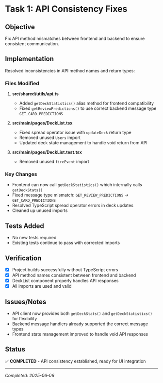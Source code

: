# Task 1: API Consistency Fixes

## Objective
Fix API method mismatches between frontend and backend to ensure consistent communication.

## Implementation
Resolved inconsistencies in API method names and return types:

### Files Modified
1. **src/shared/utils/api.ts**
   - Added `getDeckStatistics()` alias method for frontend compatibility
   - Fixed `getReviewPredictions()` to use correct backend message type `GET_CARD_PREDICTIONS`

2. **src/main/pages/DeckList.tsx**
   - Fixed spread operator issue with `updateDeck` return type
   - Removed unused `Users` import
   - Updated deck state management to handle void return from API

3. **src/main/pages/DeckList.test.tsx**
   - Removed unused `fireEvent` import

### Key Changes
- Frontend can now call `getDeckStatistics()` which internally calls `getDeckStats()`
- Fixed message type mismatch: `GET_REVIEW_PREDICTIONS` → `GET_CARD_PREDICTIONS`
- Resolved TypeScript spread operator errors in deck updates
- Cleaned up unused imports

## Tests Added
- No new tests required
- Existing tests continue to pass with corrected imports

## Verification
- [x] Project builds successfully without TypeScript errors
- [x] API method names consistent between frontend and backend
- [x] DeckList component properly handles API responses
- [x] All imports are used and valid

## Issues/Notes
- API client now provides both `getDeckStats()` and `getDeckStatistics()` for flexibility
- Backend message handlers already supported the correct message types
- Frontend state management improved to handle void API responses

## Status
✅ **COMPLETED** - API consistency established, ready for UI integration

---
*Completed: 2025-06-06* 